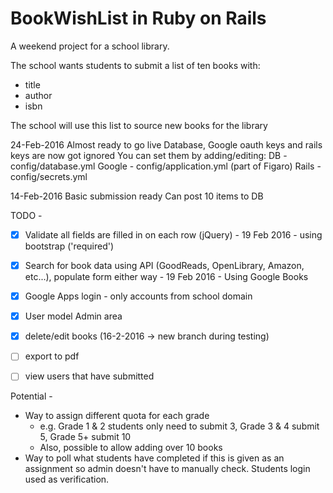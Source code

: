 # BookWishList in Ruby on Rails

A weekend project for a school library.

The school wants students to submit a list of ten books with:
 - title
 - author
 - isbn

The school will use this list to source new books for the library

24-Feb-2016
Almost ready to go live
Database, Google oauth keys and rails keys are now got ignored
You can set them by adding/editing:
DB - config/database.yml
Google - config/application.yml (part of Figaro)
Rails - config/secrets.yml

14-Feb-2016
Basic submission ready
Can post 10 items to DB

TODO - 
- [x] Validate all fields are filled in on each row (jQuery) - 19 Feb 2016 - using bootstrap ('required')
- [x] Search for book data using API (GoodReads, OpenLibrary, Amazon, etc...), populate form either way - 19 Feb 2016 - Using Google Books
- [x] Google Apps login - only accounts from school domain
- [x] User model
Admin area
 - [x] delete/edit books (16-2-2016 -> new branch during testing)
 - [ ] export to pdf
 - [ ] view users that have submitted


Potential - 
 - Way to assign different quota for each grade
   - e.g. Grade 1 & 2 students only need to submit 3, Grade 3 & 4 submit 5, Grade 5+ submit 10
   - Also, possible to allow adding over 10 books
 - Way to poll what students have completed if this is given as an assignment so admin doesn't have to manually check. Students login used as verification.
